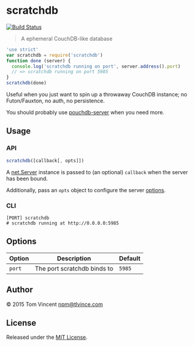# scratchdb

[![Build Status][travis-image]][travis-url]

[travis-image]: https://img.shields.io/travis/tlvince/scratchdb.svg
[travis-url]: https://travis-ci.org/tlvince/scratchdb

> A ephemeral CouchDB-like database

```js
'use strict'
var scratchdb = require('scratchdb')
function done (server) {
  console.log('scratchdb running on port', server.address().port)
  // => scratchdb running on port 5985
}
scratchdb(done)
```

Useful when you just want to spin up a throwaway CouchDB instance; no
Futon/Fauxton, no auth, no persistence.

You should probably use [pouchdb-server][] when you need more.

[pouchdb-server]: https://github.com/pouchdb/pouchdb-server

## Usage

### API

```js
scratchdb([callback[, opts]])
```

A [net.Server][] instance is passed to (an optional) `callback` when the server
has been bound.

Additionally, pass an `opts` object to configure the server [options][].

### CLI

```shell
[PORT] scratchdb
# scratchdb running at http://0.0.0.0:5985
```

[options]: #options
[net.Server]: https://nodejs.org/api/net.html#net_class_net_server

## Options

Option | Description                  | Default
------ | -----------                  | -------
`port` | The port scratchdb binds to  | `5985`

## Author

© 2015 Tom Vincent <npm@tlvince.com>

## License

Released under the [MIT License](http://tlvince.mit-license.org).
